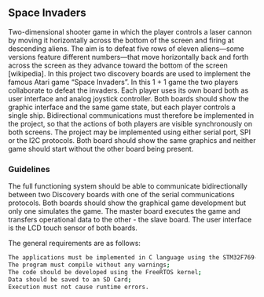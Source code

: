 ## Space Invaders 
Two-dimensional shooter game in which the player controls a laser cannon by moving it horizontally across the bottom of the screen and firing at descending aliens. The aim is to defeat five rows of eleven aliens—some versions feature different numbers—that move horizontally back and forth across the screen as they advance toward the bottom of the screen [wikipedia]. In this project two  discovery boards are used to implement the famous Atari game “Space Invaders”. In this 1 + 1 game the two players collaborate to defeat the invaders. Each player uses its own board both as user interface and analog joystick controller.  Both boards should show the graphic interface and the same game state, but each player controls a single ship. Bidirectional communications must therefore be implemented in the project, so that the actions of both players are visible synchronously on both screens. The project may be implemented using either serial port, SPI or the I2C protocols. Both board should show the same graphics and neither game should start without the other board being present.


### Guidelines

The full functioning system should be able to communicate bidirectionally between two Discovery boards with one of the serial communications protocols. Both boards should show the graphical game development but only one simulates the game. The master board executes the game and transfers operational data to the other - the slave board.  The user interface is the LCD touch sensor of both boards.

The general requirements are as follows:

```sh
The applications must be implemented in C language using the STM32F769-Discovery board;
The program must compile without any warnings;
The code should be developed using the FreeRTOS kernel;
Data should be saved to an SD Card;
Execution must not cause runtime errors.
```


